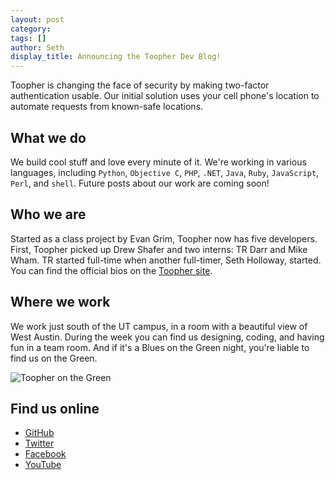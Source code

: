 ```yaml
---
layout: post
category: 
tags: []
author: Seth
display_title: Announcing the Toopher Dev Blog!
---
```


Toopher is changing the face of security by making two-factor authentication usable. Our initial solution uses your cell phone's location to automate requests from known-safe locations.

## What we do

We build cool stuff and love every minute of it.  We're working in various languages, including `Python`, `Objective C`, `PHP`, `.NET`, `Java`, `Ruby`, `JavaScript`, `Perl`, and `shell`. Future posts about our work are coming soon!

## Who we are

Started as a class project by Evan Grim, Toopher now has five developers. First, Toopher picked up Drew Shafer and two interns: TR Darr and Mike Wham. TR started full-time when another full-timer, Seth Holloway, started. You can find the official bios on the [Toopher site](https://www.toopher.com/).  

## Where we work

We work just south of the UT campus, in a room with a beautiful view of
West Austin. During the week you can find us designing, coding, and
having fun in a team room. And if it's a Blues on the Green night,
you're liable to find us on the Green.

![Toopher on the Green](https://fbcdn-sphotos-h-a.akamaihd.net/hphotos-ak-prn1/1015079_451704784926262_383600001_o.jpg)

## Find us online

 - [GitHub](https://www.github.com/toopher/)
 - [Twitter](https://twitter.com/toopher)
 - [Facebook](https://www.facebook.com/toopherinc)
 - [YouTube](http://www.youtube.com/results?search_query=toopher)

